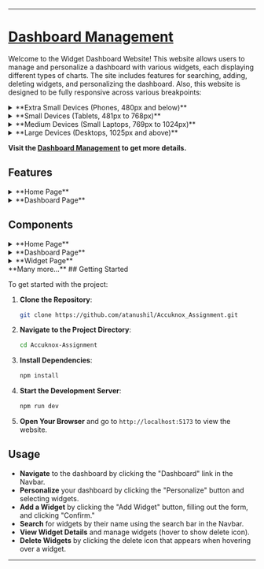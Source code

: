 
---

# [Dashboard Management](https://accuknox-assignment-tau.vercel.app/)

Welcome to the Widget Dashboard Website! This website allows users to manage and personalize a dashboard with various widgets, each displaying different types of charts. The site includes features for searching, adding, deleting widgets, and personalizing the dashboard. Also, this website is designed to be fully responsive across various breakpoints:

<details>
  <summary> **Extra Small Devices (Phones, 480px and below)** </summary>
  ![Dashboard Screenshot](/public/ExtraSmall.png)

  The layout adapts to a single-column view with a hamburger menu for the navbar, and widgets are stacked vertically for optimal readability and easy scrolling.
</details>

<details>
  <summary> **Small Devices (Tablets, 481px to 768px)** </summary>
  ![Dashboard Screenshot](/public/SmallDevice.png)

  The layout adjusts to a two-column view where possible, with the navbar remaining a hamburger menu but offering more space for items, while widgets are displayed in a grid format with fewer columns to maintain clarity.
</details>

<details>
  <summary> **Medium Devices (Small Laptops, 769px to 1024px)** </summary>
  ![Dashboard Screenshot](/public/MediumDevice.png)

  The layout switches to a three-column view, with the navbar potentially displaying more items and reducing reliance on the hamburger menu, while widgets are organized in a more compact grid.
</details>

<details>
  <summary> **Large Devices (Desktops, 1025px and above)** </summary>
  ![Dashboard Screenshot](/public/dashboardPage.png)

  The layout utilizes the full multi-column design for maximum screen space, with the navbar fully expanded and all links visible, and widgets displayed in a flexible grid layout to effectively use the larger screen size.
</details>

**Visit the [Dashboard Management](https://accuknox-assignment-tau.vercel.app/) to get more details.**

## Features

<details>
  <summary> **Home Page** </summary>

  Displays the main content and includes navigation to the dashboard.
  
  - **Navbar:** Contains 'Home' (active) and 'Dashboard' links.
  - **Content:** Displays the main content of the home page.
  - **Footer:** Always visible at the bottom.

</details>

<details>
  <summary> **Dashboard Page** </summary>

  - Personalize the dashboard by selecting which widgets to display.
  - Refresh the dashboard to update the view.
  - View widgets organized by category.
  - Add new widgets with various chart types.
  - Search for widgets by name and navigate to specific widgets.
  - Optionally delete widgets from the dashboard.

</details>

## Components

<details>
  <summary> **Home Page** </summary>
  - **Navbar:** Links to "Home" (active) and "Dashboard."
  - **Content:** Main content of the home page.
  - **Footer:** Contains developer details and contact information.
</details>

<details>
  <summary> **Dashboard Page** </summary>
  - **Navbar:** Contains links to "Home" (inactive), "Dashboard" (active), and a "SearchBar" (user can search for widgets).
  - **Content:**
    - **Personalize Button:** Allows users to select widgets to display.
    - **Refresh Button:** Refreshes the dashboard view.
    - **Category Name:** Displays the current widget category.
    - **Category-wise Widgets:** Shows widgets organized by category.
    - **Add Widget Dialog:**
      - **Input:** For widget name.
      - **Chart Selector:** Options for pie chart, spline chart, stack bar chart.
      - **Data Input:** Optional text and value fields.
      - **Cancel Button:** Closes the dialog without saving.
      - **Confirm Button:** Saves the widget and updates the dashboard.
</details>

<details>
  <summary> **Widget Page** </summary>
  - Displays the category name, widget name, and chart view.
</details>
**Many more...**
## Getting Started

To get started with the project:

1. **Clone the Repository**:
   ```bash
   git clone https://github.com/atanushil/Accuknox_Assignment.git
   ```

2. **Navigate to the Project Directory**:
   ```bash
   cd Accuknox-Assignment
   ```

3. **Install Dependencies**:
   ```bash
   npm install
   ```

4. **Start the Development Server**:
   ```bash
   npm run dev
   ```

5. **Open Your Browser** and go to `http://localhost:5173` to view the website.

## Usage

- **Navigate** to the dashboard by clicking the "Dashboard" link in the Navbar.
- **Personalize** your dashboard by clicking the "Personalize" button and selecting widgets.
- **Add a Widget** by clicking the "Add Widget" button, filling out the form, and clicking "Confirm."
- **Search** for widgets by their name using the search bar in the Navbar.
- **View Widget Details** and manage widgets (hover to show delete icon).
- **Delete Widgets** by clicking the delete icon that appears when hovering over a widget.

---
